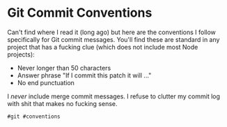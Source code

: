 # Git Commit Conventions

Can't find where I read it (long ago) but here are the conventions I
follow specifically for Git commit messages. You'll find these are
standard in any project that has a fucking clue (which does not include
most Node projects):

* Never longer than 50 characters
* Answer phrase "If I commit this patch it will ..."
* No end punctuation

I *never* include merge commit messages. I refuse to clutter my commit
log with shit that makes no fucking sense.

    #git #conventions
